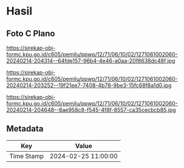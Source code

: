 # Hasil

## Foto C Plano

https://sirekap-obj-formc.kpu.go.id/c605/pemilu/ppwp/12/71/06/10/02/1271061002060-20240214-204314--64fde157-96b4-4e46-a0aa-20f8638dc48f.jpg

https://sirekap-obj-formc.kpu.go.id/c605/pemilu/ppwp/12/71/06/10/02/1271061002060-20240214-203252--19f21ee7-7408-4b78-9be3-15fc68f8a1d0.jpg

https://sirekap-obj-formc.kpu.go.id/c605/pemilu/ppwp/12/71/06/10/02/1271061002060-20240214-204648--8ae958c8-f545-4f8f-8557-ca35cecbcb85.jpg


## Metadata

| Key        | Value               |
| ---------- | ------------------- |
| Time Stamp | 2024-02-25 11:00:00 |



